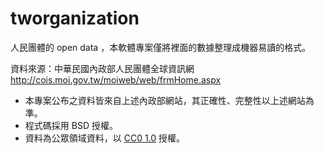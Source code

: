 tworganization
==============

人民團體的 open data ，本軟體專案僅將裡面的數據整理成機器易讀的格式。

資料來源：中華民國內政部人民團體全球資訊網
http://cois.moi.gov.tw/moiweb/web/frmHome.aspx

  * 本專案公布之資料皆來自上述內政部網站，其正確性、完整性以上述網站為準。
  * 程式碼採用 BSD 授權。
  * 資料為公眾領域資料，以 [CC0 1.0](http://creativecommons.org/publicdomain/zero/1.0/deed.zh_TW) 授權。
